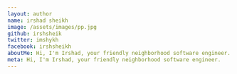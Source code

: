 ```yaml
---
layout: author
name: irshad sheikh
image: /assets/images/pp.jpg
github: irshsheik
twitter: imshykh
facebook: irshsheikh
aboutMe: Hi, I'm Irshad, your friendly neighborhood software engineer. 
meta: Hi, I'm Irshad, your friendly neighborhood software engineer. 
---
```

